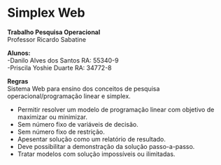 # Simplex Web
**Trabalho Pesquisa Operacional<br>**
Professor Ricardo Sabatine

**Alunos:** <br>-Danilo Alves dos Santos RA: 55340-9
        <br>-Priscila Yoshie Duarte  RA: 34772-8

**Regras**<br>
Sistema Web para ensino dos conceitos de pesquisa operacional/programação linear e simplex.<br>
* Permitir resolver um modelo de programação linear com objetivo de maximizar ou minimizar.
* Sem número fixo de variáveis de decisão.
* Sem número fixo de restrição.
* Apesentar solução como um relatório de resultado.
* Deve possibilitar a demonstração da solução passo-a-passo.
* Tratar modelos com solução impossíveis ou ilimitadas.
